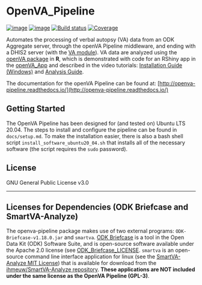 OpenVA_Pipeline
===============
[![image](https://img.shields.io/pypi/pyversions/openva_pipeline)](https://pypi.org/project/openva_pipeline/)
[![image](http://readthedocs.org/projects/openva-pipeline/badge/)](http://openva-pipeline.readthedocs.io/)
[![Build status](https://ci.appveyor.com/api/projects/status/gsxtxr40r21s0q79?svg=true)](https://ci.appveyor.com/project/jarathomas/openva-pipeline)
[![Coverage](https://codecov.io/gh/verbal-autopsy-software/openva_pipeline/branch/master/graph/badge.svg?token=307LFXDUJ2)](https://codecov.io/gh/verbal-autopsy-software/openva_pipeline)


Automates the processing of verbal autopsy (VA) data from an ODK Aggregate
server, through the openVA Pipeline middleware, and ending with a DHIS2 server
(with the [VA module](https://github.com/SwissTPH/dhis2_va_draft)). VA data are
analyzed using the [openVA
package](https://github.com/verbal-autopsy-software/openVA) in **R**, which is
demonstrated with code for an RShiny app in the [openVA_App](https://github.com/verbal-autopsy-software/openVA_App) and described in
the video tutorials: [Installation Guide (Windows)](https://youtu.be/C2EPOpTzJTk) and [Analysis Guide](https://youtu.be/K1wkSbTwxkg).


The documentation for the openVA Pipeline can be found at:
[http://openva-pipeline.readthedocs.io/](http://openva-pipeline.readthedocs.io/)

## Getting Started

The OpenVA Pipeline has been designed for (and tested on) Ubuntu LTS 20.04.
The steps to install and configure the pipeline can be found in
`docs/setup.md`. To make the installation easier, there is also a bash shell
script `install_software_ubuntu20_04.sh` that installs all of the necessary software (the
script requires the `sudo` password).

<!-- The documentation can also be found on [Read the Docs](https://openva-pipeline.readthedocs.io/en/latest/): -->

<!-- - [**Software Requirements**](https://openva-pipeline.readthedocs.io/en/latest/software.html)  -->
<!-- - [**Installation Guide**](https://openva-pipeline.readthedocs.io/en/latest/install.html) -->
<!-- - [**Pipeline Configuration**](https://openva-pipeline.readthedocs.io/en/latest/config.html) -->

## License
GNU General Public License v3.0

----

## Licenses for Dependencies (ODK Briefcase and SmartVA-Analyze)

The openva-pipeline package makes use of two external programs:
`ODK-Briefcase-v1.18.0.jar` and `smartva`.  [ODK Briefcase](https://github.com/opendatakit/briefcase) 
is a tool in the Open Data Kit (ODK) Software Suite, and is open-source software available 
under the Apache 2.0 license (see 
[ODK_Briefcase_LICENSE](https://github.com/opendatakit/briefcase/blob/master/LICENSE.md).
`smartva` is an open-source command line interface application for linux (see the 
[SmartVA-Analyze MIT License](https://github.com/ihmeuw/SmartVA-Analyze/blob/master/LICENSE))
that is available for download from the
[ihmeuw/SmartVA-Analyze repository](https://github.com/ihmeuw/SmartVA-Analyze/releases).
**These applications are NOT included under the same license as the OpenVA Pipeline (GPL-3)**.
